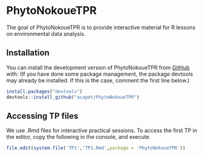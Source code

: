 
# PhytoNokoueTPR

<!-- badges: start -->
<!-- badges: end -->

The goal of PhytoNokoueTPR is to provide interactive material for R lessons on environmental data analysis.

## Installation

You can install the development version of PhytoNokoueTPR from [GitHub](https://github.com/) with:
(If you have done some package management, the package devtools may already be installed. If this is the case, comment the first line below.)

``` r
install.packages("devtools")
devtools::install_github("acapet/PhytoNokoueTPR")
```

## Accessing TP files

We use .Rmd files for interactive practical sessions.
To access the first TP in the editor, copy the following in the console, and execute.

``` r
file.edit(system.file('TP1','TP1.Rmd',package = 'PhytoNokoueTPR'))
```
